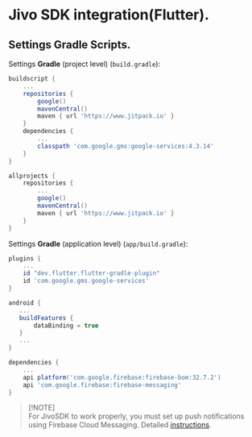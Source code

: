 Jivo SDK integration(Flutter).
============================

Settings Gradle Scripts.
-------------------------

Settings **Gradle** (project level) (`build.gradle`):

```gradle
buildscript {
    ...
    repositories {
        google()
        mavenCentral()
        maven { url 'https://www.jitpack.io' }
    }
    dependencies {
        ...
        classpath 'com.google.gms:google-services:4.3.14'
    }
}

allprojects {
    repositories {
        ...
        google()
        mavenCentral()
        maven { url 'https://www.jitpack.io' }
    }
}
```

Settings **Gradle** (application level) (`app/build.gradle`):

```gradle
plugins {
    ...
    id "dev.flutter.flutter-gradle-plugin"
    id 'com.google.gms.google-services'
}

android {
   ...
   buildFeatures {
       dataBinding = true
   }
   ...
}

dependencies {
    ...
    api platform('com.google.firebase:firebase-bom:32.7.2')
    api 'com.google.firebase:firebase-messaging'
}
```
> [!NOTE]<br>For JivoSDK to work properly, you must set up push notifications using Firebase Cloud Messaging. Detailed [instructions](./firebase_notifications_setup.md).